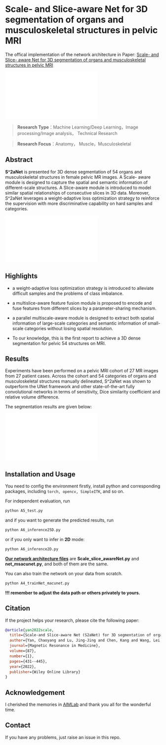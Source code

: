 # Scale‐ and Slice‐aware Net for 3D segmentation of organs and musculoskeletal structures in pelvic MRI

The offical implementation of the network architecture in Paper: [Scale- and Slice- aware Net for 3D segmentation of organs and musculoskeletal structures in pelvic MRI](https://onlinelibrary.wiley.com/doi/epdf/10.1002/mrm.28939)

![fig2-flow-eps](assets/fig2-flow-eps-converted-to.pdf)


> **Research Type**：Machine Learning/Deep Learning，Image processing/Image analysis， Technical Research  

> **Research Focus**：Anatomy， Muscle，Musculoskeletal  




## Abstract
**S^2aNet** is presented for 3D dense segmentation of 54 organs and musculoskeletal structures in female pelvic MR images. A Scale- aware module is designed to capture the spatial and semantic information of different-scale structures. A Slice-aware module is introduced to model similar spatial relationships of consecutive slices in 3D data. Moreover, S^2aNet leverages a weight-adaptive loss optimization strategy to reinforce the supervision with more discriminative capability on hard samples and categories.

![fig3-network](assets/fig3-network-eps-converted-to.pdf)



## Highlights

- a weight-adaptive loss optimization strategy is introduced to alleviate difficult samples and the problems of class imbalance.

- a multislice-aware feature fusion module is proposed to encode and fuse features from different slices by a parameter-sharing mechanism.

- a parallel multiscale-aware module is designed to extract both spatial information of large-scale categories and semantic information of small-scale categories without losing spatial resolution.

- To our knowledge, this is the first report to achieve a 3D dense segmentation for pelvic 54 structures on MRI.



## Results

Experiments have been performed on a pelvic MRI cohort of 27 MR images from 27 patient cases. Across the cohort and 54 categories of organs and musculoskeletal structures manually delineated, S^2aNet was shown to outperform the UNet framework and other state-of-the-art fully convolutional networks in terms of sensitivity, Dice similarity coefficient and relative volume difference.

The segmentation results are given below:

![fig6-3d-vis-eps](assets/fig6-3d-vis-eps-converted-to.pdf)



## Installation and Usage

You need to config the environment firstly, install python and corresponding packages, including `torch, opencv, SimpleITK`, and so on.

For independent evaluation, run    
```bash
python A5_test.py
```

and if you want to generate the predicted results, run   
```bash 
python A6_inference25D.py 
```
or if you only want to infer in **2D** mode:   
```bash 
python A6_inference2D.py 
```

[**Our network architecture files**](Scale_slice_awareNet.py) are **Scale_slice_awareNet.py** and **net_msacunet.py**, and both of them are the same.

You can also train the network on your data from scratch.
```bash
python A4_trainNet_macunet.py
```

**!!! remember to adjust the data path or others privately to yours.**



## Citation
If the project helps your research, please cite the following paper:

```bibtex
@article{yan2022scale,
  title={Scale-and Slice-aware Net (S2aNet) for 3D segmentation of organs and musculoskeletal structures in pelvic MRI},
  author={Yan, Chaoyang and Lu, Jing-Jing and Chen, Kang and Wang, Lei and Lu, Haoda and Yu, Li and Sun, Mengyan and Xu, Jun},
  journal={Magnetic Resonance in Medicine},
  volume={87},
  number={1},
  pages={431--445},
  year={2022},
  publisher={Wiley Online Library}
}
```



## Acknowledgement

I cherished the memories in [AIMLab](https://aim.nuist.edu.cn/) and thank you all for the wonderful time.



## Contact

If you have any problems, just raise an issue in this repo.